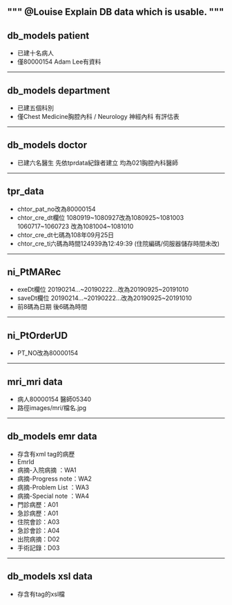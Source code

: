 ﻿"""
@Louise
Explain DB data which is usable.
"""
----
## db_models patient
* 已建十名病人
* 僅80000154 Adam Lee有資料
----
## db_models department
* 已建五個科別
* 僅Chest Medicine胸腔內科 / Neurology 神經內科 有評估表
----
## db_models doctor
* 已建六名醫生 先依tprdata紀錄者建立 均為021胸腔內科醫師

----
## tpr_data
* chtor_pat_no改為80000154 
* chtor_cre_dt欄位 1080919~1080927改為1080925~1081003
                 1060717~1060723 改為1081004~1081010
* chtor_cre_dt七碼為108年09月25日
* chtor_cre_ti六碼為時間124939為12:49:39
(住院編碼/伺服器儲存時間未改)
----
## ni_PtMARec
* exeDt欄位 20190214…~20190222…改為20190925~20191010
* saveDt欄位 20190214…~20190222…改為20190925~20191010
* 前8碼為日期 後6碼為時間
----
## ni_PtOrderUD
* PT_NO改為80000154

----
## mri_mri data
* 病人80000154 醫師05340
* 路徑images/mri/檔名.jpg
----
## db_models emr data
* 存含有xml tag的病歷
* EmrId
 * 病摘-入院病摘   ：WA1
 * 病摘-Progress note：WA2
 * 病摘-Problem List ：WA3
 * 病摘-Special note ：WA4
 * 門診病歷：A01    
 * 急診病歷：A01 			     
 * 住院會診：A03
 * 急診會診：A04
 * 出院病摘：D02
 * 手術記錄：D03
----
## db_models xsl data
* 存含有tag的xsl檔


